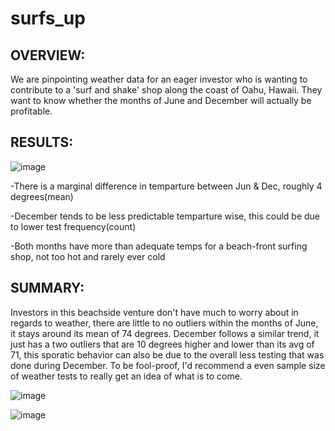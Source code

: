 # surfs_up
## OVERVIEW:

We are pinpointing weather data for an eager investor who is wanting to contribute to a 'surf and shake' shop along the coast of Oahu, Hawaii. They want to know whether the months of June and December will actually be profitable.


## RESULTS:

![image](https://user-images.githubusercontent.com/105184244/185593908-c15fe210-d869-4d96-a05a-ef542f673724.png)

-There is a marginal difference in temparture between Jun & Dec, roughly 4 degrees(mean)

-December tends to be less predictable temparture wise, this could be due to lower test frequency(count)

-Both months have more than adequate temps for a beach-front surfing shop, not too hot and rarely ever cold


## SUMMARY:

Investors in this beachside venture don't have much to worry about in regards to weather, there are little to no outliers within the months of June, it stays around its mean of 74 degrees. December follows a similar trend, it just has a two outliers that are 10 degrees higher and lower than its avg of 71, this sporatic behavior can also be due to the overall less testing that was done during December. To be fool-proof, I'd recommend a even sample size of weather tests to really get an idea of what is to come.

![image](https://user-images.githubusercontent.com/105184244/185597412-070e6ba3-dff1-4743-b484-fbf569bddb14.png)

![image](https://user-images.githubusercontent.com/105184244/185597458-57f167cb-846e-48b0-993e-17785c968105.png)
